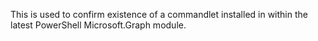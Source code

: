 This is used to confirm existence of a commandlet installed in within the latest PowerShell Microsoft.Graph module.